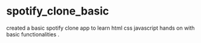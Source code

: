 # spotify_clone_basic
created a basic spotify clone app to learn html css javascript hands on with basic functionalities .
